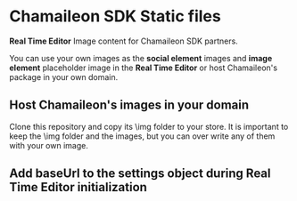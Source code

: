 # Chamaileon SDK Static files
**Real Time Editor** Image content for Chamaileon SDK partners. 

You can use your own images as the **social element** images and **image element** placeholder image in the **Real Time Editor** or host Chamaileon's package in your own domain.

## Host Chamaileon's images in your domain

Clone this repository and copy its \img folder to your store. 
It is important to keep the \img folder and the images, but you can over write any of them with your own image.

## Add baseUrl to the settings object during Real Time Editor initialization

